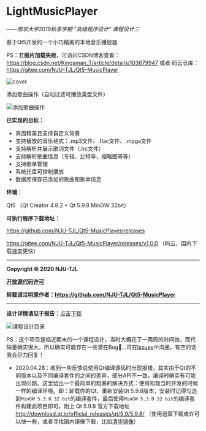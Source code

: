 # LightMusicPlayer
*——南京大学2019秋季学期 “高级程序设计” 课程设计三*

基于Qt5开发的一个小巧精美的本地音乐播放器



PS：若**图片加载失败**，可访问CSDN博客查看：https://blog.csdn.net/Kingsman_T/article/details/103879947  或者  码云仓库：https://gitee.com/NJU-TJL/Qt5-MusicPlayer 

![cover](./image.assets/cover.png)

添加歌曲操作（自动过滤可播放类型文件）

![添加歌曲操作](./image.assets/show.gif)



**已实现的目标：**

- 界面精美且支持自定义背景
- 支持播放的音乐格式：.mp3文件、.flac文件、.mpga文件
- 支持解析并展示歌词文件（.lrc文件）
- 支持解析歌曲信息（专辑、比特率、缩略图等等）
- 支持歌单管理
- 系统托盘可控制播放
- 数据库保存已添加的歌曲和歌单信息

  

**环境：**

Qt5 （Qt Creator 4.8.2 + Qt 5.9.8 MinGW 32bit）  



**可执行程序下载地址：**

https://github.com/NJU-TJL/Qt5-MusicPlayer/releases

https://gitee.com/NJU-TJL/Qt5-MusicPlayer/releases/v1.0.0    （码云，国内下载速度更快）

****

**Copyright © 2020 NJU-TJL**  

**[开放源代码许可](https://github.com/NJU-TJL/Qt5-MusicPlayer/blob/master/LICENSE)**

**转载请注明原作者：https://github.com/NJU-TJL/Qt5-MusicPlayer**  

****

**设计详情请见于报告：**[点击下载](https://github.com/NJU-TJL/Qt5-MusicPlayer/raw/master/doc/%E8%AF%BE%E7%A8%8B%E8%AE%BE%E8%AE%A1%E6%8A%A5%E5%91%8A%20-%20%E9%9F%B3%E4%B9%90%E6%92%AD%E6%94%BE%E5%99%A8.pdf)

![课程设计目录](./image.assets/my-report.png)



PS：这个项目是临近期末的一个课程设计，当时大概花了一两周的时间做，而代码量确实很大，所以确实可能存在一些潜在Bug🤣...可在[Issues](https://github.com/NJU-TJL/Qt5-MusicPlayer/issues)中沟通，有空的话我会尽力回复！



+ 2020.04.28：收到一些反馈说使用Qt编译源码时出现报错，其实由于Qt的不同版本以及不同编译套件的之间的差异，部分API不一致，编译时确实有可能出现问题。这里给出一个最简单的粗暴的解决方式：使用和我当时开发的时候一样的编译环境。即：卸载你的Qt，重新安装Qt 5.9.8版本，安装时记得勾选到`MinGW 5.3.0 32 bit`的编译套件，最后使用`MinGW 5.3.0 32 bit`的编译套件构建此项目即可。附上 Qt 5.9.8 官方下载地址  http://download.qt.io/official_releases/qt/5.9/5.9.8/   （使用迅雷下载或许可以快一些，或者寻找国内镜像下载，比如[清华镜像](https://mirrors.tuna.tsinghua.edu.cn/qt/official_releases/qt/5.9/5.9.8/)）
